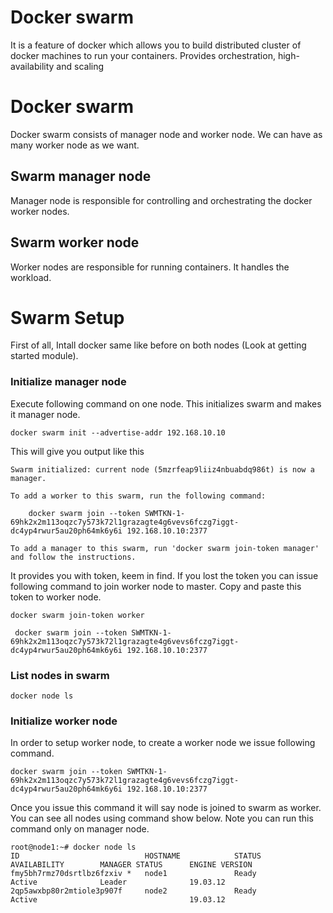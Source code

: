 # Docker swarm

It is a feature of docker which allows you to build distributed cluster of docker machines to run your containers. Provides orchestration, high-availability and scaling

# Docker swarm

Docker swarm consists of manager node and worker node. We can have as many worker node as we want.

## Swarm manager node
Manager node is responsible for controlling and orchestrating the docker worker nodes.

## Swarm worker node
Worker nodes are responsible for running containers. It handles the workload.

# Swarm Setup
First of all, Intall docker same like before on both nodes (Look at getting started module).

### Initialize manager node 
Execute following command on one node. This initializes swarm and makes it manager node.
```
docker swarm init --advertise-addr 192.168.10.10
```

This will give you output like this
```
Swarm initialized: current node (5mzrfeap9liiz4nbuabdq986t) is now a manager.

To add a worker to this swarm, run the following command:

    docker swarm join --token SWMTKN-1-69hk2x2m113oqzc7y573k72l1grazagte4g6vevs6fczg7iggt-dc4yp4rwur5au20ph64mk6y6i 192.168.10.10:2377

To add a manager to this swarm, run 'docker swarm join-token manager' and follow the instructions.

```

It provides you with token, keem in find. If you lost the token you can issue  following command to join worker node to master. Copy and paste this token to worker node.
```
docker swarm join-token worker

 docker swarm join --token SWMTKN-1-69hk2x2m113oqzc7y573k72l1grazagte4g6vevs6fczg7iggt-dc4yp4rwur5au20ph64mk6y6i 192.168.10.10:2377
```

### List nodes in swarm
```
docker node ls
```

### Initialize worker node 
In order to setup worker node, to create a worker node we issue following command. 
```
docker swarm join --token SWMTKN-1-69hk2x2m113oqzc7y573k72l1grazagte4g6vevs6fczg7iggt-dc4yp4rwur5au20ph64mk6y6i 192.168.10.10:2377
```
Once you issue this command it will say node is joined to swarm as worker. You can see all nodes using command show below. Note you can run this command only on manager node.
```
root@node1:~# docker node ls
ID                            HOSTNAME            STATUS              AVAILABILITY        MANAGER STATUS      ENGINE VERSION
fmy5bh7rmz70dsrtlbz6fzxiv *   node1               Ready               Active              Leader              19.03.12
2qp5awxbp80r2mtiole3p907f     node2               Ready               Active                                  19.03.12

```

